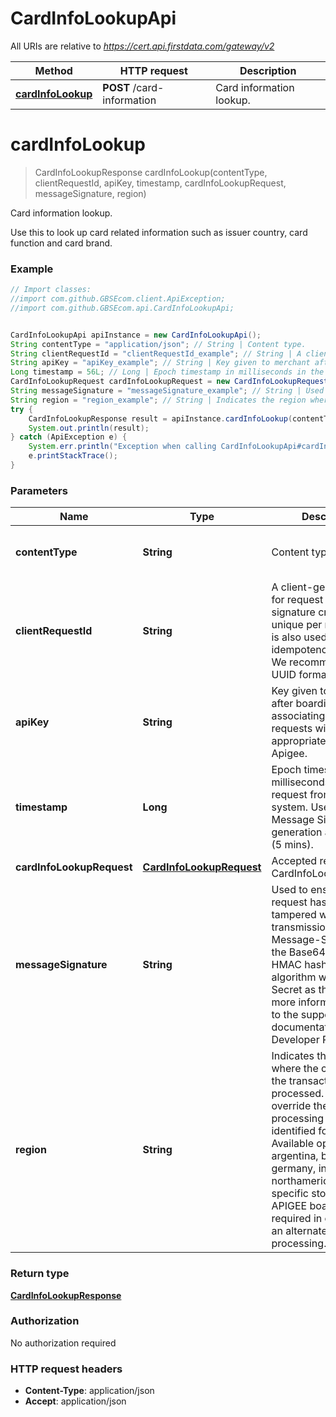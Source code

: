 # CardInfoLookupApi

All URIs are relative to *https://cert.api.firstdata.com/gateway/v2*

Method | HTTP request | Description
------------- | ------------- | -------------
[**cardInfoLookup**](CardInfoLookupApi.md#cardInfoLookup) | **POST** /card-information | Card information lookup.


<a name="cardInfoLookup"></a>
# **cardInfoLookup**
> CardInfoLookupResponse cardInfoLookup(contentType, clientRequestId, apiKey, timestamp, cardInfoLookupRequest, messageSignature, region)

Card information lookup.

Use this to look up card related information such as issuer country, card function and card brand.

### Example
```java
// Import classes:
//import com.github.GBSEcom.client.ApiException;
//import com.github.GBSEcom.api.CardInfoLookupApi;


CardInfoLookupApi apiInstance = new CardInfoLookupApi();
String contentType = "application/json"; // String | Content type.
String clientRequestId = "clientRequestId_example"; // String | A client-generated ID for request tracking and signature creation, unique per request.  This is also used for idempotency control. We recommend 128-bit UUID format.
String apiKey = "apiKey_example"; // String | Key given to merchant after boarding associating their requests with the appropriate app in Apigee.
Long timestamp = 56L; // Long | Epoch timestamp in milliseconds in the request from a client system. Used for Message Signature generation and time limit (5 mins).
CardInfoLookupRequest cardInfoLookupRequest = new CardInfoLookupRequest(); // CardInfoLookupRequest | Accepted request type: CardInfoLookupRequest.
String messageSignature = "messageSignature_example"; // String | Used to ensure the request has not been tampered with during transmission. The Message-Signature is the Base64 encoded HMAC hash (SHA256 algorithm with the API Secret as the key.) For more information, refer to the supporting documentation on the Developer Portal.
String region = "region_example"; // String | Indicates the region where the client wants the transaction to be processed. This will override the default processing region identified for the client. Available options are argentina, brazil, germany, india and northamerica. Region specific store setup and APIGEE boarding is required in order to use an alternate region for processing.
try {
    CardInfoLookupResponse result = apiInstance.cardInfoLookup(contentType, clientRequestId, apiKey, timestamp, cardInfoLookupRequest, messageSignature, region);
    System.out.println(result);
} catch (ApiException e) {
    System.err.println("Exception when calling CardInfoLookupApi#cardInfoLookup");
    e.printStackTrace();
}
```

### Parameters

Name | Type | Description  | Notes
------------- | ------------- | ------------- | -------------
 **contentType** | **String**| Content type. | [default to application/json] [enum: application/json]
 **clientRequestId** | **String**| A client-generated ID for request tracking and signature creation, unique per request.  This is also used for idempotency control. We recommend 128-bit UUID format. |
 **apiKey** | **String**| Key given to merchant after boarding associating their requests with the appropriate app in Apigee. |
 **timestamp** | **Long**| Epoch timestamp in milliseconds in the request from a client system. Used for Message Signature generation and time limit (5 mins). |
 **cardInfoLookupRequest** | [**CardInfoLookupRequest**](CardInfoLookupRequest.md)| Accepted request type: CardInfoLookupRequest. |
 **messageSignature** | **String**| Used to ensure the request has not been tampered with during transmission. The Message-Signature is the Base64 encoded HMAC hash (SHA256 algorithm with the API Secret as the key.) For more information, refer to the supporting documentation on the Developer Portal. | [optional]
 **region** | **String**| Indicates the region where the client wants the transaction to be processed. This will override the default processing region identified for the client. Available options are argentina, brazil, germany, india and northamerica. Region specific store setup and APIGEE boarding is required in order to use an alternate region for processing. | [optional]

### Return type

[**CardInfoLookupResponse**](CardInfoLookupResponse.md)

### Authorization

No authorization required

### HTTP request headers

 - **Content-Type**: application/json
 - **Accept**: application/json

